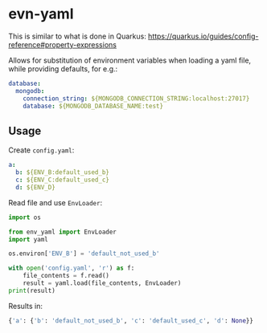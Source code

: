 # evn-yaml

This is similar to what is done in Quarkus: https://quarkus.io/guides/config-reference#property-expressions

Allows for substitution of environment variables when loading a yaml file, while providing defaults, for e.g.:
```yaml
database:
  mongodb:
    connection_string: ${MONGODB_CONNECTION_STRING:localhost:27017}
    database: ${MONGODB_DATABASE_NAME:test}
```


## Usage


Create `config.yaml`:
```yaml
a:
  b: ${ENV_B:default_used_b}
  c: ${ENV_C:default_used_c}
  d: ${ENV_D}
```

Read file and use `EnvLoader`:
```python
import os

from env_yaml import EnvLoader
import yaml

os.environ['ENV_B'] = 'default_not_used_b'

with open('config.yaml', 'r') as f:
    file_contents = f.read()
    result = yaml.load(file_contents, EnvLoader)
print(result)
```

Results in:
```python
{'a': {'b': 'default_not_used_b', 'c': 'default_used_c', 'd': None}}
```

